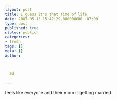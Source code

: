 ```yaml
---
layout: post
title: I guess it's that time of life.
date: 2007-05-18 15:42:29.000000000 -07:00
type: post
published: true
status: publish
categories:
- fresh
tags: []
meta: {}
author:
  
  
  
  Ed
  
---
```

<p>feels like everyone and their mom is getting married.</p>
